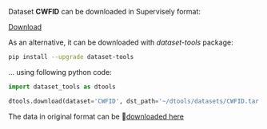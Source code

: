 Dataset **CWFID** can be downloaded in Supervisely format:

 [Download](https://assets.supervise.ly/supervisely-supervisely-assets-public/teams_storage/q/V/tD/DkjDBIGvZwkFWBECl9HeLGb6CZBatBrf5Vb3dUwN6cx815WdUDJr0j4Sq5CNTWl43fxyBWInzMFxdrhy4Z3kML71TKjwqzl6xec6MfRmKTJpriMuOWDZ891my5bd.tar)

As an alternative, it can be downloaded with *dataset-tools* package:
``` bash
pip install --upgrade dataset-tools
```

... using following python code:
``` python
import dataset_tools as dtools

dtools.download(dataset='CWFID', dst_path='~/dtools/datasets/CWFID.tar')
```
The data in original format can be 🔗[downloaded here](https://github.com/cwfid/dataset/archive/refs/tags/v1.0.zip)